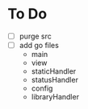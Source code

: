 # To Do

- [ ] purge src
- [ ] add go files
	- main
	- view
	- staticHandler
	- statusHandler
	- config
	- libraryHandler
